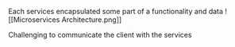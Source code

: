 
Each services encapsulated some part of a functionality and data ![[Microservices Architecture.png]]

Challenging to communicate the client with the services 